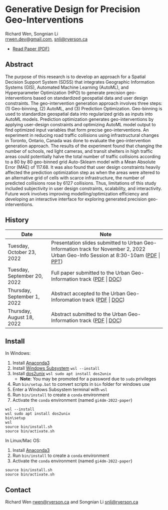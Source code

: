 # Generative Design for Precision Geo-Interventions

Richard Wen, Songnian Li  
rrwen.dev@gmail.com, snli@ryerson.ca

* [Read Paper (PDF)](docs/wen_li_2022_gi4dm_paper.pdf)

## Abstract

The purpose of this research is to develop an approach for a Spatial Decision Support System (SDSS) that integrates Geographic Information Systems (GIS), Automated Machine Learning (AutoML), and Hyperparameter Optimization (HPO) to generate precision geo-interventions based on standardized geospatial data and user design constraints. The geo-intervention generation approach involves three steps: (1) Geo-binning, (2) AutoML, and (3) Prediction Optimization. Geo-binning is used to standardize geospatial data into regularized grids as inputs into AutoML models. Prediction optimization generates geo-interventions by applying user-design constraints and optimizing AutoML model output to find optimized input variables that form precise geo-interventions. An experiment in reducing road traffic collisions using infrastructural changes in Toronto, Ontario, Canada was done to evaluate the geo-intervention generation approach. The results of the experiment found that changing the number of schools, red light cameras, and transit shelters in high traffic areas could potentially halve the total number of traffic collisions according to a 80 by 80 geo-binned grid Auto-Sklearn model with a Mean Absolute Error (MAE) of 117.68. It was also found that user design constraints heavily affected the prediction optimization step as when the areas were altered to an alternative grid of cells with scarce infrastructure, the number of predicted collisions rose by 6127 collisions. Thus, limitations of this study included subjectivity in user design constraints, scalability, and interactivity. Future work involves improving modelling/optimization efficiency and developing an interactive interface for exploring generated precision geo-interventions.

## History

| Date | Note |
| --- | --- |
| Tuesday, October 23, 2022 | Presentation slides submitted to Urban Geo-Information track for November 2, 2022 Urban Geo-Info Session at 8:30-10am ([PDF](docs/wen_li_2022_gi4dm_paper.pdf) \| [PPT](docs/wen_li_2022_gi4dm_slides.pptx)) |
| Tuesday, September 20, 2022 | Full paper submitted to the Urban Geo-Information track ([PDF](docs/wen_li_2022_gi4dm_paper.pdf) \| [DOC](docs/wen_li_2022_gi4dm_paper.doc)) |
| Thursday, September 1, 2022 | Abstract accepted to the Urban Geo-Inforomation track ([PDF](docs/wen_li_2022_gi4dm_abstract.pdf) \| [DOC](docs/wen_li_2022_gi4dm_abstract.doc)) |
| Thursday, August 18, 2022 | Abstract submitted to the Urban Geo-Information track ([PDF](docs/wen_li_2022_gi4dm_abstract.pdf) \| [DOC](docs/wen_li_2022_gi4dm_abstract.doc)) |

## Install

In Windows:

1. Install [Anaconda3](https://www.anaconda.com/)
2. Install [Windows Subsystem](https://docs.microsoft.com/en-us/windows/wsl/) `wsl --install`
3. Install [dos2unix](https://dos2unix.sourceforge.io/) `wsl sudo apt install dos2unix`
    * **Note**: You may be promoted for a password due to `sudo` privileges
4. Run `bin/setup.bat` to convert scripts in `bin` folder for windows use
5. Enter a Windows Subsystem terminal with `wsl`
6. Run `bin/install` to create a `conda` environment
7. Activate the `conda` environment (named `gi4dm-2022-paper`)

```
wsl --install
wsl sudo apt install dos2unix
bin\setup
wsl
source bin/install.sh
source bin/activate.sh
```

In Linux/Mac OS:

1. Install [Anaconda3](https://www.anaconda.com/)
2. Run `bin/install` to create a `conda` environment
3. Activate the `conda` environment (named `gi4dm-2022-paper`)


```
source bin/install.sh
source bin/activate.sh
```

## Contact

Richard Wen <rwen@ryerson.ca> and Songnian Li <snli@ryerson.ca>
